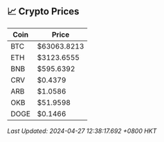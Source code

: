 ## 📈 Crypto Prices

| Coin | Price |
| ---- | ----- |
| BTC | $63063.8213 |
| ETH | $3123.6555 |
| BNB | $595.6392 |
| CRV | $0.4379 |
| ARB | $1.0586 |
| OKB | $51.9598 |
| DOGE | $0.1466 |

_Last Updated: 2024-04-27 12:38:17.692 +0800 HKT_